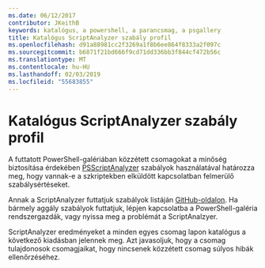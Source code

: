 ```yaml
---
ms.date: 06/12/2017
contributor: JKeithB
keywords: katalógus, a powershell, a parancsmag, a psgallery
title: Katalógus ScriptAnalyzer szabály profil
ms.openlocfilehash: d91a88981cc2f3269a1f8b6ee864f8333a2f097c
ms.sourcegitcommit: b6871f21bd666f9cd71dd336bb3f844cf472b56c
ms.translationtype: MT
ms.contentlocale: hu-HU
ms.lasthandoff: 02/03/2019
ms.locfileid: "55683855"
---
```

# <a name="scriptanalyzer-rule-profile-for-gallery"></a>Katalógus ScriptAnalyzer szabály profil

A futtatott PowerShell-galériában közzétett csomagokat a minőség biztosítása érdekében [PSScriptAnalyzer](https://github.com/PowerShell/PSScriptAnalyzer) szabályok használatával határozza meg, hogy vannak-e a szkriptekben elküldött kapcsolatban felmerülő szabálysértéseket.

Annak a ScriptAnalyzer futtatjuk szabályok listáján [GitHub-oldalon](https://github.com/PowerShell/PSScriptAnalyzer/blob/development/Engine/Settings/PSGallery.psd1).
Ha bármely aggály szabályok futtatjuk, lépjen kapcsolatba a PowerShell-galéria rendszergazdák, vagy nyissa meg a problémát a ScriptAnalzyer.

ScriptAnalyzer eredményeket a minden egyes csomag lapon katalógus a következő kiadásban jelennek meg. Azt javasoljuk, hogy a csomag tulajdonosok csomagjaikat, hogy nincsenek közzétett csomag súlyos hibák ellenőrzéséhez.

